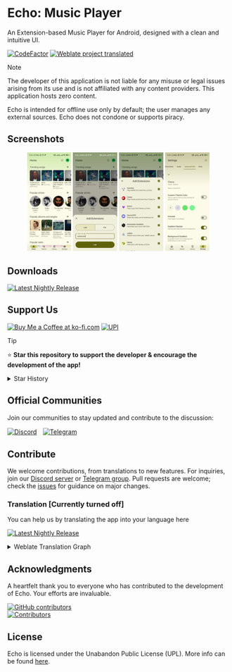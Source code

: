 # Echo: Music Player

<p>
An Extension-based Music Player for Android, designed with a clean and intuitive UI.
</p>
<p>
  <!--<a href="https://github.com/brahmkshatriya/echo/releases"><img src="https://img.shields.io/github/v/release/brahmkshatriya/echo?label=Downloads&style=for-the-badge" alt="GitHub Downloads"></a>-->
  <a href="https://www.codefactor.io/repository/github/brahmkshatriya/echo"><img src="https://img.shields.io/codefactor/grade/github/brahmkshatriya/echo?label=Codefactor&style=for-the-badge" alt="CodeFactor"/></a>
  <a href="https://hosted.weblate.org/engage/echo"><img alt="Weblate project translated" src="https://img.shields.io/weblate/progress/echo?label=Translated&style=for-the-badge"></a>
</p>

> [!NOTE]
> The developer of this application is not liable for any misuse or legal issues arising from its
> use and is not affiliated with any content providers. This application hosts zero content.
>
> Echo is intended for offline use only by default; the user manages any external sources. Echo does
> not condone or supports piracy.

## Screenshots

<p align="center">
  <a href="screenshots/screenshot-home.jpg"><img src="screenshots/screenshot-home.jpg" width="20%"></a>
  <a href="screenshots/screenshot-add-extension.jpg"><img src="screenshots/screenshot-add-extension.jpg" width="20%"></a>
  <a href="screenshots/screenshot-extension-list.jpg"><img src="screenshots/screenshot-extension-list.jpg" width="20%"></a>
  <a href="screenshots/screenshot-settings-lookandfeel.jpg"><img src="screenshots/screenshot-settings-lookandfeel.jpg" width="20%"></a>
</p>

## Downloads

<!--<a href="https://github.com/brahmkshatriya/echo/releases/latest"><img src="https://img.shields.io/badge/Stable-2EB9FF?label=Recommended&style=for-the-badge"  alt="Latest Stable Release"/></a>-->
<a href="https://nightly.link/brahmkshatriya/echo/workflows/nightly/main/artifact.zip"><img src="https://img.shields.io/badge/Nigthly-9999FF?label=Experimental&style=for-the-badge" alt="Latest Nightly Release"/></a>

## Support Us

<a href='https://ko-fi.com/I2I5C3UUV' target='_blank'><img height='36' style='border:0px;height:36px;' src='https://storage.ko-fi.com/cdn/kofi1.png?v=3' border='0' alt='Buy Me a Coffee at ko-fi.com' /></a>
<a href='https://intradeus.github.io/http-protocol-redirector/?r=upi://pay?pa=brahmkshatriya@apl&tn=Thanks%20for%20this%20amazing%20app!%20Much%20love%20to%20Echo.' target='_blank'><img height='36' src='https://files.catbox.moe/q8yq5o.png' border='0' alt='UPI' /> </a>

> [!TIP]
> ⭐ **Star this repository to support the developer & encourage the development of the app!**
<details>
  <summary>Star History</summary>
  <a href="https://github.com/brahmkshatriya/echo/stargazers">
      <img alt="Star History Chart" src="https://starchart.cc/brahmkshatriya/echo.svg?variant=adaptive" width="370" height="235" />
  </a>
</details>

## Official Communities

Join our communities to stay updated and contribute to the discussion:

<a href="https://discord.gg/J3WvbBUU8Z" style="margin-right: 10px; display: inline-block;"><img src="https://uxwing.com/wp-content/themes/uxwing/download/brands-and-social-media/discord-round-color-icon.png" alt="Discord" height="40" style="vertical-align: middle;"></a>
<a href="https://t.me/echo_app" style="display: inline-block;"><img src="https://upload.wikimedia.org/wikipedia/commons/8/82/Telegram_logo.svg" alt="Telegram" height="40" style="vertical-align: middle;"></a>

## Contribute

We welcome contributions, from translations to new features. For inquiries, join
our [Discord server](https://discord.gg/J3WvbBUU8Z) or [Telegram group](https://t.me/echo_extension). Pull
requests are welcome; check the [issues](https://github.com/brahmkshatriya/echo/issues?q=is%3Aissue%20) for
guidance on major changes.

### Translation [Currently turned off]

You can help us by translating the app into your language here

<a href="https://hosted.weblate.org/projects/echo/#languages"><img src="https://img.shields.io/badge/Weblate-90EE90?label=Translate%20On&style=for-the-badge" alt="Latest Nightly Release"/></a>

<details>
<summary>Weblate Translation Graph</summary>
<a href="https://hosted.weblate.org/projects/echo/#languages"><img src="https://hosted.weblate.org/widget/echo/app/multi-auto.svg" alt="Translation status" /></a>
</details>

## Acknowledgments

A heartfelt thank you to everyone who has contributed to the development of Echo.
Your efforts are invaluable.

<a href="https://github.com/brahmkshatriya/echo/graphs/contributors">
  <img alt="GitHub contributors" src="https://img.shields.io/github/contributors/brahmkshatriya/echo?style=flat-square&label=Contributors%20%3A&labelColor=%230f1318&color=%230f1318">
</a>
<br>
<a href="https://github.com/brahmkshatriya/echo/graphs/contributors">
  <img src="https://contrib.rocks/image?repo=brahmkshatriya/echo" alt="Contributors">
</a>

## License

Echo is licensed under the Unabandon Public License (UPL). More info can be
found [here](LICENSE.md).
